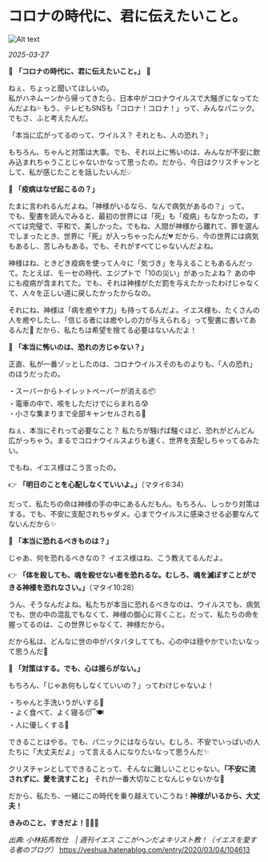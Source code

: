 # コロナの時代に、君に伝えたいこと。

![Alt text](/static/images/blog/asmrchurch_Cute_Gen_Z-style_girl_crouching_in_space_crying_enam_dc3f4e8d-5d6d-4e4a-b660-a3129971417f.png)

*2025-03-27*

💌 **「コロナの時代に、君に伝えたいこと。」** 💌  

ねぇ、ちょっと聞いてほしいの。  
私がハネムーンから帰ってきたら、日本中がコロナウイルスで大騒ぎになってたんだよね💦 もう、テレビもSNSも「コロナ！コロナ！」って、みんなパニック。でもさ、ふと考えたんだ。  

「本当に広がってるのって、ウイルス？ それとも、人の恐れ？」  

もちろん、ちゃんと対策は大事。でも、それ以上に怖いのは、みんなが不安に飲み込まれちゃうことじゃないかなって思ったの。だから、今日はクリスチャンとして、私が感じたことを話したいんだ💡  

**🌿 「疫病はなぜ起こるの？」**  

たまに言われるんだよね。「神様がいるなら、なんで病気があるの？」って。  
でも、聖書を読んでみると、最初の世界には「死」も「疫病」もなかったの。すべては完璧で、平和で、美しかった。でもね、人間が神様から離れて、罪を選んでしまったとき、世界に「死」が入っちゃったんだ💔 だから、今の世界には病気もあるし、苦しみもある。でも、それがすべてじゃないんだよね。  

神様はね、ときどき疫病を使って人々に「気づき」を与えることもあるんだって。たとえば、モーセの時代、エジプトで「10の災い」があったよね？ あの中にも疫病が含まれてた。でも、それは神様がただ罰を与えたかったわけじゃなくて、人々を正しい道に戻したかったからなの。  

それにね、神様は「病を癒やす力」も持ってるんだよ。イエス様も、たくさんの人を癒やしたし、「信じる者には癒やしの力が与えられる」って聖書に書いてあるんだ💖 だから、私たちは希望を捨てる必要はないんだよ！  

**🌿 「本当に怖いのは、恐れの方じゃない？」**  

正直、私が一番ゾッとしたのは、コロナウイルスそのものよりも、「人の恐れ」のほうだったの。  

・スーパーからトイレットペーパーが消える📦  
・電車の中で、咳をしただけでにらまれる😰  
・小さな集まりまで全部キャンセルされる🛑  

ねぇ、本当にそれって必要なこと？ 私たちが騒げば騒ぐほど、恐れがどんどん広がっちゃう。まるでコロナウイルスよりも速く、世界を支配しちゃってるみたい。  

でもね、イエス様はこう言ったの。  

👉 **「明日のことを心配しなくていいよ。」**（マタイ6:34）  

だって、私たちの命は神様の手の中にあるんだもん。もちろん、しっかり対策はする。でも、不安に支配されちゃダメ。心までウイルスに感染させる必要なんてないんだから✨  

**🌿 「本当に恐れるべきものは？」**  

じゃあ、何を恐れるべきなの？ イエス様はね、こう教えてるんだよ。  

👉 **「体を殺しても、魂を殺せない者を恐れるな。むしろ、魂を滅ぼすことができる神様を恐れなさい。」**（マタイ10:28）  

うん、そうなんだよね。私たちが本当に恐れるべきなのは、ウイルスでも、病気でも、世の中の混乱でもなくて、神様の御心に背くこと。だって、私たちの命を握ってるのは、この世界じゃなくて、神様だから。  

だから私は、どんなに世の中がバタバタしてても、心の中は穏やかでいたいなって思うんだ💖  

**🌿 「対策はする。でも、心は揺らがない。」**  

もちろん、「じゃあ何もしなくていいの？」ってわけじゃないよ！  

・ちゃんと手洗いうがいする🙌  
・よく食べて、よく寝る😴🍽  
・人に優しくする💖  

できることはやる。でも、パニックにはならない。むしろ、不安でいっぱいの人たちに「大丈夫だよ」って言える人になりたいなって思うんだ✨  

クリスチャンとしてできることって、そんなに難しいことじゃない。**「不安に流されずに、愛を流すこと」** それが一番大切なことなんじゃないかな💖  

だから、私たち、一緒にこの時代を乗り越えていこうね！**神様がいるから、大丈夫！**  

**きみのこと、すきだよ！💖💖💖**

*出典: 小林拓馬牧仕　| 週刊イエス ここがヘンだよキリスト教！（イエスを愛する者のブログ）* https://yeshua.hatenablog.com/entry/2020/03/04/104613
